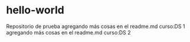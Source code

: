 # hello-world
Repositorio de prueba
agregando más cosas en el readme.md curso:DS 1
agregando más cosas en el readme.md curso:DS 2
